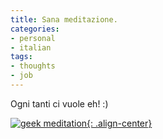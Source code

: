 ```yaml
---
title: Sana meditazione.
categories:
- personal
- italian
tags:
- thoughts
- job
---
```

Ogni tanti ci vuole eh! :)

[![geek meditation]({{site.url}}/images/geek_meditation.jpg){: .align-center}]({{site.url}}/images/geek_meditation.jpg "geek meditation" )

